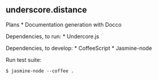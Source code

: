underscore.distance
-------------------

Plans
    * Documentation generation with Docco

Dependencies, to run:
    * Undercore.js

Dependencies, to develop:
    * CoffeeScript
    * Jasmine-node

Run test suite:

    $ jasmine-node --coffee .
